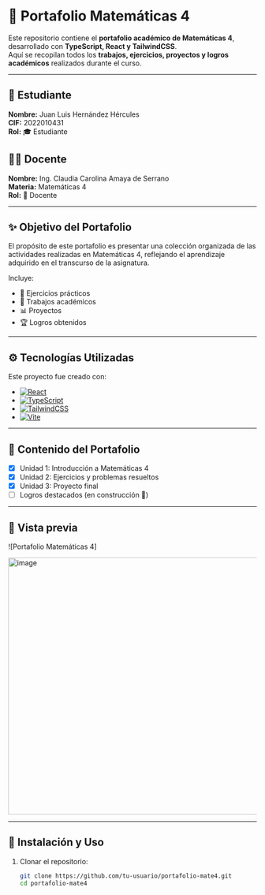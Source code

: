 # 📘 Portafolio Matemáticas 4

Este repositorio contiene el **portafolio académico de Matemáticas 4**, desarrollado con **TypeScript, React y TailwindCSS**.  
Aquí se recopilan todos los **trabajos, ejercicios, proyectos y logros académicos** realizados durante el curso.  

---

## 👤 Estudiante
**Nombre:** Juan Luis Hernández Hércules  
**CIF:** 2022010431  
**Rol:** 🎓 Estudiante  

## 👩‍🏫 Docente
**Nombre:** Ing. Claudia Carolina Amaya de Serrano  
**Materia:** Matemáticas 4  
**Rol:** 🍎 Docente  

---

## ✨ Objetivo del Portafolio
El propósito de este portafolio es presentar una colección organizada de las actividades realizadas en Matemáticas 4, reflejando el aprendizaje adquirido en el transcurso de la asignatura.  

Incluye:  
- 📂 Ejercicios prácticos  
- 📝 Trabajos académicos  
- 📊 Proyectos  
- 🏆 Logros obtenidos  

---

## ⚙️ Tecnologías Utilizadas
Este proyecto fue creado con:  
- [![React](https://img.shields.io/badge/React-20232A?style=for-the-badge&logo=react&logoColor=61DAFB)](https://react.dev/)  
- [![TypeScript](https://img.shields.io/badge/TypeScript-007ACC?style=for-the-badge&logo=typescript&logoColor=white)](https://www.typescriptlang.org/)  
- [![TailwindCSS](https://img.shields.io/badge/Tailwind_CSS-38B2AC?style=for-the-badge&logo=tailwind-css&logoColor=white)](https://tailwindcss.com/)  
- [![Vite](https://img.shields.io/badge/Vite-646CFF?style=for-the-badge&logo=vite&logoColor=yellow)](https://vitejs.dev/)  

---

## 📑 Contenido del Portafolio
- [x] Unidad 1: Introducción a Matemáticas 4  
- [x] Unidad 2: Ejercicios y problemas resueltos  
- [x] Unidad 3: Proyecto final  
- [ ] Logros destacados (en construcción 🚧)  

---

## 📸 Vista previa
![Portafolio Matemáticas 4]

<img width="1337" height="521" alt="image" src="https://github.com/user-attachments/assets/3f0cf4fd-6040-4398-adb4-eb1cca3f6e27" />


---

## 🚀 Instalación y Uso

1. Clonar el repositorio:
   ```bash
   git clone https://github.com/tu-usuario/portafolio-mate4.git
   cd portafolio-mate4
